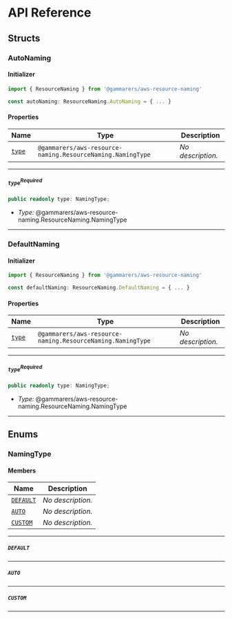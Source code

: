 # API Reference <a name="API Reference" id="api-reference"></a>


## Structs <a name="Structs" id="Structs"></a>

### AutoNaming <a name="AutoNaming" id="@gammarers/aws-resource-naming.ResourceNaming.AutoNaming"></a>

#### Initializer <a name="Initializer" id="@gammarers/aws-resource-naming.ResourceNaming.AutoNaming.Initializer"></a>

```typescript
import { ResourceNaming } from '@gammarers/aws-resource-naming'

const autoNaming: ResourceNaming.AutoNaming = { ... }
```

#### Properties <a name="Properties" id="Properties"></a>

| **Name** | **Type** | **Description** |
| --- | --- | --- |
| <code><a href="#@gammarers/aws-resource-naming.ResourceNaming.AutoNaming.property.type">type</a></code> | <code>@gammarers/aws-resource-naming.ResourceNaming.NamingType</code> | *No description.* |

---

##### `type`<sup>Required</sup> <a name="type" id="@gammarers/aws-resource-naming.ResourceNaming.AutoNaming.property.type"></a>

```typescript
public readonly type: NamingType;
```

- *Type:* @gammarers/aws-resource-naming.ResourceNaming.NamingType

---

### DefaultNaming <a name="DefaultNaming" id="@gammarers/aws-resource-naming.ResourceNaming.DefaultNaming"></a>

#### Initializer <a name="Initializer" id="@gammarers/aws-resource-naming.ResourceNaming.DefaultNaming.Initializer"></a>

```typescript
import { ResourceNaming } from '@gammarers/aws-resource-naming'

const defaultNaming: ResourceNaming.DefaultNaming = { ... }
```

#### Properties <a name="Properties" id="Properties"></a>

| **Name** | **Type** | **Description** |
| --- | --- | --- |
| <code><a href="#@gammarers/aws-resource-naming.ResourceNaming.DefaultNaming.property.type">type</a></code> | <code>@gammarers/aws-resource-naming.ResourceNaming.NamingType</code> | *No description.* |

---

##### `type`<sup>Required</sup> <a name="type" id="@gammarers/aws-resource-naming.ResourceNaming.DefaultNaming.property.type"></a>

```typescript
public readonly type: NamingType;
```

- *Type:* @gammarers/aws-resource-naming.ResourceNaming.NamingType

---



## Enums <a name="Enums" id="Enums"></a>

### NamingType <a name="NamingType" id="@gammarers/aws-resource-naming.ResourceNaming.NamingType"></a>

#### Members <a name="Members" id="Members"></a>

| **Name** | **Description** |
| --- | --- |
| <code><a href="#@gammarers/aws-resource-naming.ResourceNaming.NamingType.DEFAULT">DEFAULT</a></code> | *No description.* |
| <code><a href="#@gammarers/aws-resource-naming.ResourceNaming.NamingType.AUTO">AUTO</a></code> | *No description.* |
| <code><a href="#@gammarers/aws-resource-naming.ResourceNaming.NamingType.CUSTOM">CUSTOM</a></code> | *No description.* |

---

##### `DEFAULT` <a name="DEFAULT" id="@gammarers/aws-resource-naming.ResourceNaming.NamingType.DEFAULT"></a>

---


##### `AUTO` <a name="AUTO" id="@gammarers/aws-resource-naming.ResourceNaming.NamingType.AUTO"></a>

---


##### `CUSTOM` <a name="CUSTOM" id="@gammarers/aws-resource-naming.ResourceNaming.NamingType.CUSTOM"></a>

---

